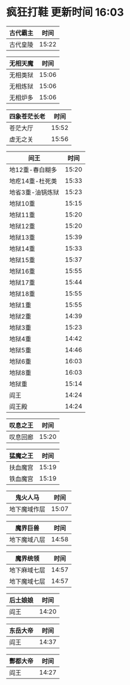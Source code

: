 # 疯狂打鞋 更新时间 16:03

| 古代霸主   | 时间    |
|--------|-------|
| 古代皇陵 | 15:22 |

| 无相天魔   | 时间    |
|--------|-------|
| 无相类狱 | 15:06 |
| 无相炼狱 | 15:06 |
| 无相炉多 | 15:06 |

| 四象苍茫长老   | 时间    |
|--------|-------|
| 苍茫大厅 | 15:52 |
| 虚无之关 | 15:56 |

| 间王   | 时间    |
|--------|-------|
| 地12重-春白糊多 | 15:20 |
| 地疙14重-杜死类 | 15:33 |
| 地省3重-油锅炼狱 | 15:23 |
| 地狱10重 | 15:15 |
| 地狱11重 | 15:20 |
| 地狱12重 | 15:20 |
| 地狱13重 | 15:39 |
| 地狱14重 | 15:33 |
| 地狱15重 | 15:37 |
| 地狱16重 | 15:55 |
| 地狱17重 | 15:44 |
| 地狱18重 | 15:55 |
| 地狱1重 | 15:55 |
| 地狱2重 | 14:39 |
| 地狱3重 | 15:23 |
| 地狱4重 | 14:42 |
| 地狱5重 | 14:46 |
| 地狱6重 | 16:03 |
| 地狱8重 | 16:03 |
| 地狱重 | 15:14 |
| 阎王 | 14:24 |
| 阎王殿 | 14:24 |

| 叹息之王   | 时间    |
|--------|-------|
| 叹息回廊 | 15:20 |

| 猛魔之王   | 时间    |
|--------|-------|
| 扶血魔宫 | 15:19 |
| 铁血魔宫 | 15:19 |

| 鬼火人马   | 时间    |
|--------|-------|
| 地下魔域作层 | 15:07 |

| 魔界巨兽   | 时间    |
|--------|-------|
| 地下魔域八层 | 14:58 |

| 魔界统领   | 时间    |
|--------|-------|
| 地下麻域七层 | 14:57 |
| 地下魔域七层 | 14:57 |

| 后土娘娘   | 时间    |
|--------|-------|
| 阎王 | 14:20 |

| 东岳大帝   | 时间    |
|--------|-------|
| 阎王 | 14:37 |

| 酆都大帝   | 时间    |
|--------|-------|
| 阎王 | 14:27 |